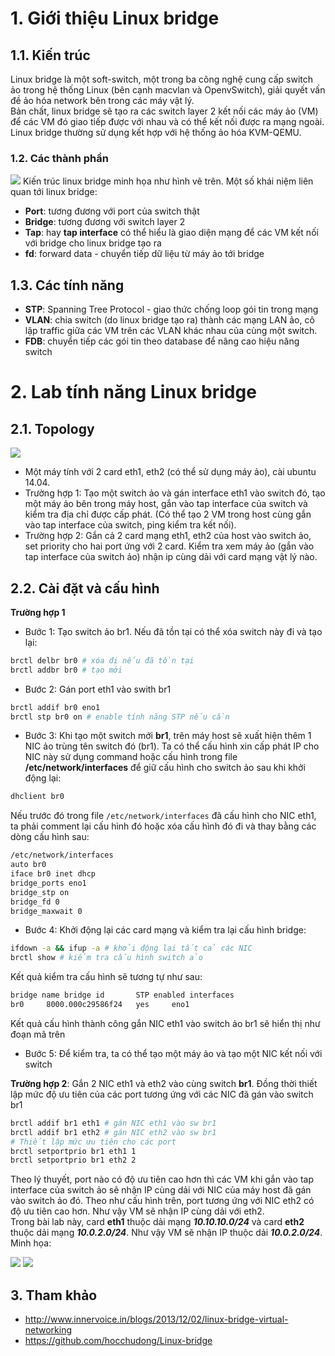 # 1. Giới thiệu Linux bridge
## 1.1. Kiến trúc
Linux bridge là một soft-switch, một trong ba công nghệ cung cấp switch ảo trong hệ thống Linux (bên cạnh macvlan và OpenvSwitch), giải quyết vấn đề ảo hóa network bên trong các máy vật lý.<br>
Bản chất, linux bridge sẽ tạo ra các switch layer 2 kết nối các máy ảo (VM) để các VM đó giao tiếp được với nhau và có thể kết nối được ra mạng ngoài. Linux bridge thường sử dụng kết hợp với hệ thống ảo hóa KVM-QEMU.
### 1.2. Các thành phần
<img src="http://i.imgur.com/GKs6wWF.png">
Kiến trúc linux bridge minh họa như hình vẽ trên. Một số khái niệm liên quan tới linux bridge:

- **Port**: tương đương với port của switch thật
- **Bridge**: tương đương với switch layer 2
- **Tap**: hay <b>tap interface</b> có thể hiểu là giao diện mạng để các VM kết nối với bridge cho linux bridge tạo ra
- **fd**: forward data - chuyển tiếp dữ liệu từ máy ảo tới bridge

## 1.3. Các tính năng
- <b>STP</b>: Spanning Tree Protocol - giao thức chống loop gói tin trong mạng
- <b>VLAN</b>: chia switch (do linux bridge tạo ra) thành các mạng LAN ảo, cô lập traffic giữa các VM trên các VLAN khác nhau của cùng một switch.
- <b>FDB</b>: chuyển tiếp các gói tin theo database để nâng cao hiệu năng switch

# 2. Lab tính năng Linux bridge
## 2.1. Topology
<img src="http://i.imgur.com/zswlIDa.jpg">

- Một máy tính với 2 card eth1, eth2 (có thể sử dụng máy ảo), cài ubuntu 14.04.
- Trường hợp 1: Tạo một switch ảo và gán interface eth1 vào switch đó, tạo một máy ảo bên trong máy host, gắn vào tap interface của switch và kiểm tra địa chỉ được cấp phát. (Có thể tạo 2 VM trong host cùng gắn vào tap interface của switch, ping kiểm tra kết nối).
- Trường hợp 2: Gắn cả 2 card mạng eth1, eth2 của host vào switch ảo, set priority cho hai port ứng với 2 card. Kiểm tra xem máy ảo (gắn vào tap interface của switch ảo) nhận ip cùng dải với card mạng vật lý nào.
## 2.2. Cài đặt và cấu hình
**Trường hợp 1**</br>
- Bước 1: Tạo switch ảo br1. Nếu đã tồn tại có thể xóa switch này đi và tạo lại:
```sh
brctl delbr br0 # xóa đi nếu đã tồn tại
brctl addbr br0 # tạo mới
```
- Bước 2: Gán port eth1 vào swith br1
```sh
brctl addif br0 eno1 
brctl stp br0 on # enable tính năng STP nếu cần
```
- Bước 3: Khi tạo một switch mới <b>br1</b>, trên máy host sẽ xuất hiện thêm 1 NIC ảo trùng tên switch đó (br1). Ta có thể cấu hình xin cấp phát IP cho NIC này sử dụng command hoặc cấu hình trong file <b>/etc/network/interfaces</b> để giữ cấu hình cho switch ảo sau khi khởi động lại:
```sh
dhclient br0
```
Nếu trước đó trong file `/etc/network/interfaces` đã cấu hình cho NIC eth1, ta phải comment lại cấu hình đó hoặc xóa cấu hình đó đi và thay bằng các dòng cấu hình sau:
```sh
/etc/network/interfaces
auto br0
iface br0 inet dhcp
bridge_ports eno1
bridge_stp on
bridge_fd 0
bridge_maxwait 0
```
- Bước 4: Khởi động lại các card mạng và kiểm tra lại cấu hình bridge:
```sh
ifdown -a && ifup -a # khởi động lại tất cả các NIC
brctl show # kiểm tra cấu hình switch ảo
```
Kết quả kiểm tra cấu hình sẽ tương tự như sau:
```sh
bridge name	bridge id		STP enabled	interfaces
br0		8000.000c29586f24	yes		eno1
```
Kết quả cấu hình thành công gắn NIC eth1 vào switch ảo br1 sẽ hiển thị như đoạn mã trên

- Bước 5: Để kiểm tra, ta có thể tạo một máy ảo và tạo một NIC kết nối với switch

**Trường hợp 2**: Gắn 2 NIC eth1 và eth2 vào cùng switch **br1**. Đồng thời thiết lập mức độ ưu tiên của các port tương ứng với các NIC đã gán vào switch br1
```sh
brctl addif br1 eth1 # gán NIC eth1 vào sw br1
brctl addif br1 eth2 # gán NIC eth2 vào sw br1
# Thiết lập mức ưu tiên cho các port
brctl setportprio br1 eth1 1
brctl setportprio br1 eth2 2
```
Theo lý thuyết, port nào có độ ưu tiên cao hơn thì các VM khi gắn vào tap interface của switch ảo sẽ nhận IP cùng dải với NIC của máy host đã gán vào switch ảo đó. Theo như cấu hình trên, port tương ứng với NIC eth2 có độ ưu tiên cao hơn. Như vậy VM sẽ nhận IP cùng dải với eth2.<br>
Trong bài lab này, card **eth1** thuộc dải mạng ***10.10.10.0/24*** và card **eth2** thuộc dải mạng ***10.0.2.0/24***. Như vậy VM sẽ nhận IP thuộc dải ***10.0.2.0/24***. Minh họa:

<img src="http://i.imgur.com/p6dNZV8.png">

<img src="http://i.imgur.com/gWcAeq1.png">

## 3. Tham khảo
- http://www.innervoice.in/blogs/2013/12/02/linux-bridge-virtual-networking
- https://github.com/hocchudong/Linux-bridge
